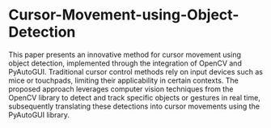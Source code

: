 # Cursor-Movement-using-Object-Detection
This paper presents an innovative method for cursor movement using object detection, implemented through the integration of OpenCV and PyAutoGUI. Traditional cursor control methods rely on input devices such as mice or touchpads, limiting their applicability in certain contexts. The proposed approach leverages computer vision techniques from the OpenCV library to detect and track specific objects or gestures in real time, subsequently translating these detections into cursor movements using the PyAutoGUI library.
